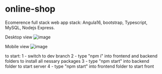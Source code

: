 # online-shop
Ecomerence full stack web app
stack: Angula16, bootstrap, Typescript, MySQL, Nodejs Express.

Desktop view 
![image](https://github.com/artyomkronik1/online-shop/assets/89484083/ef1d6c87-618c-4611-aeec-7a95869c3bcd)

Mobile view
![image](https://github.com/artyomkronik1/online-shop/assets/89484083/79115e4f-c8dc-47e1-8e00-ad26b2bcf1ab)

to start:
1 - switch to dev branch
2 - type "npm i" into frontend and backend folders to install all nessary packages
3 - type "npm start" into backend folder to start server
4 - type "npm start" into frontend folder to start front
